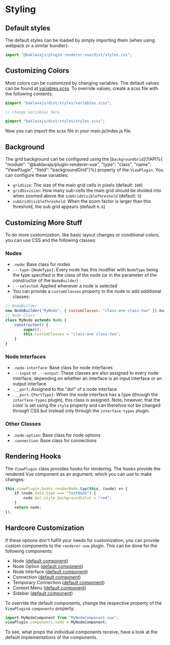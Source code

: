 # Styling

## Default styles
The default styles can be loaded by simply importing them (when using webpack or a similar bundler):
```js
import "@baklavajs/plugin-renderer-vue/dist/styles.css";
```

## Customizing Colors
Most colors can be customized by changing variables.
The default values can be found at [variables.scss](https://github.com/newcat/baklavajs/blob/master/packages/baklavajs-plugin-renderer-vue/src/styles/variables.scss).
To override values, create a scss file with the following contents:
```scss
@import "baklavajs/dist/styles/variables.scss";

// change variables here

@import "baklavajs/dist/styles/styles.scss";
```

Now you can import the scss file in your main.js/index.js file.

## Background
The grid background can be configured using the [`backgroundGrid`](!!API%{ "module": "@baklavajs/plugin-renderer-vue", "type": "class", "name": "ViewPlugin", "field": "backgroundGrid"}%) property of the `ViewPlugin`. You can configure these variables:
* `gridSize`: The size of the main grid cells in pixels (default: `100`)
* `gridDivision`: How many sub-cells the main grid should be divided into when zoomed above the `subGridVisibleThreshold` (default: `5`)
* `subGridVisibleThreshold`: When the zoom factor is larger than this threshold, the sub grid appears (default `0.6`)

## Customizing More Stuff
To do more customization, like basic layout changes or conditional colors, you can use CSS and the following classes:

### Nodes
* `.node`: Base class for nodes
* `.--type-{NodeType}`: Every node has this modifier with `NodeType` being the type specified in the class of the node (or in the parameter of the constructor of the `NodeBuilder`)
* `.--selected`: Applied whenever a node is selected
* You can provide a `customClasses` property in the node to add additional classes:
```js
// NodeBuilder
new NodeBuilder("MyNode", { customClasses: "class-one class-two" }).build();
// Node Class
class MyNode extends Node {
    constructor() {
        super();
        this.customClasses = "class-one class-two";
    }
}
```

### Node Interfaces
* `.node-interface`: Base class for node interfaces
* `.--input` or `.--output`: These classes are also assigned to every node interface, depending on whether an interface is an input interface or an output interface
* `.__port`: Assigned to the "dot" of a node interface
* `.__port-{PortType}`: When the node interface has a type (through the `interface-types` plugin), this class is assigned. Note, however, that the color is set using the `style` property and can therefore not be changed through CSS but instead only through the `interface-types` plugin.

### Other Classes
* `.node-option`: Base class for node options
* `.connection`: Base class for connections

## Rendering Hooks
The `ViewPlugin` class provides hooks for rendering. The hooks provide the rendered Vue component as an argument, which you can use to make changes:

```js
this.viewPlugin.hooks.renderNode.tap(this, (node) => {
    if (node.data.type === "TestNode") {
        node.$el.style.backgroundColor = "red";
    }
    return node;
});
```

## Hardcore Customization
If these options don't fulfill your needs for customization, you can provide custom components to the `renderer-vue` plugin. This can be done for the following components:

* Node ([default component](https://github.com/newcat/baklavajs/blob/master/packages/baklavajs-plugin-renderer-vue/src/components/node/Node.vue))
* Node Option ([default component](https://github.com/newcat/baklavajs/blob/master/packages/baklavajs-plugin-renderer-vue/src/components/node/NodeOption.vue))
* Node Interface ([default component](https://github.com/newcat/baklavajs/blob/master/packages/baklavajs-plugin-renderer-vue/src/components/node/NodeInterface.vue))
* Connection ([default component](https://github.com/newcat/baklavajs/blob/master/packages/baklavajs-plugin-renderer-vue/src/components/connection/ConnectionWrapper.vue))
* Temporary Connection ([default component](https://github.com/newcat/baklavajs/blob/master/packages/baklavajs-plugin-renderer-vue/src/components/connection/TemporaryConnection.vue))
* Context Menu ([default component](https://github.com/newcat/baklavajs/blob/master/packages/baklavajs-plugin-renderer-vue/src/components/ContextMenu.vue))
* Sidebar ([default component](https://github.com/newcat/baklavajs/blob/master/packages/baklavajs-plugin-renderer-vue/src/components/Sidebar.vue))

To override the default components, change the respective property of the `ViewPlugin`s `components` property:
```js
import MyNodeComponent from "MyNodeComponent.vue";
viewPlugin.components.node = MyNodeComponent;
```

To see, what props the individual components receive, have a look at the default implementations of the components.